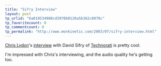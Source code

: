 ```yaml
---
title: "Sifry Interview"
layout: post
tp_urlid: "6a010534988cd3970b0120a5b362c8970c"
tp_favoritecount: 0
tp_commentcount: 0
tp_permalink: "http://www.monkinetic.com/2003/07/sifry-interview.html"
---
```

<a href="http://blogs.law.harvard.edu/lydon/">Chris Lydon</a>&#39;s <a href="http://media.skybuilders.com/lydon/sifry.mp3">interview</a> with David Sifry of <a href="http://www.technorati.com/">Technorati</a> is pretty cool. 

I&#39;m impressed with Chris&#39;s interviewing, and the audio quality he&#39;s getting too.
